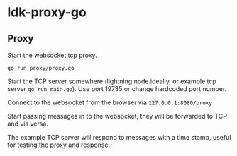 # ldk-proxy-go

## Proxy

Start the websocket tcp proxy.

```
go run proxy/proxy.go
```

Start the TCP server somewhere (lightning node ideally, or example tcp server `go run main.go`). Use port 19735 or change hardcoded port number.

Connect to the websocket from the browser via `127.0.0.1:8080/proxy`

Start passing messages in to the websocket, they will be forwarded to TCP and vis versa.

The example TCP server will respond to messages with a time stamp, useful for testing the proxy and response.
